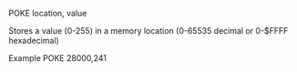 POKE location, value

Stores a value (0-255) in a memory location (0-65535 decimal or 0-$FFFF hexadecimal)

Example
POKE 28000,241

